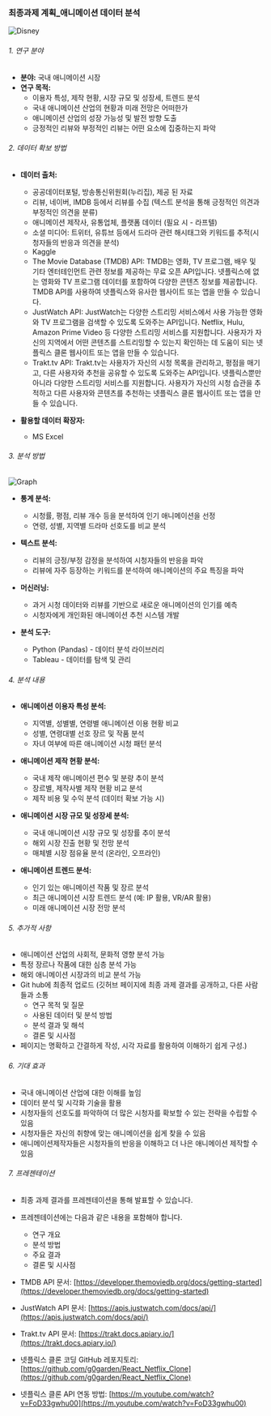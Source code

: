 ### 최종과제 계획_애니메이션 데이터 분석

![Disney](https://github.com/s2irene/Skku_class/assets/88326175/3d7ced5a-cf73-44c2-af72-52f27f301bbd)

###### 1. 연구 분야

* **분야:** 국내 애니메이션 시장
* **연구 목적:** 
    * 이용자 특성, 제작 현황, 시장 규모 및 성장세, 트렌드 분석
    * 국내 애니메이션 산업의 현황과 미래 전망은 어떠한가
    * 애니메이션 산업의 성장 가능성 및 발전 방향 도출
    * 긍정적인 리뷰와 부정적인 리뷰는 어떤 요소에 집중하는지 파악

###### 2. 데이터 확보 방법

* **데이터 출처:**
    * 공공데이터포털, 방송통신위원회(누리집), 제공 된 자료
    * 리뷰, 네이버, IMDB 등에서 리뷰를 수집 (텍스트 분석을 통해 긍정적인 의견과 부정적인 의견을 분류)
    * 애니메이션 제작사, 유통업체, 플랫폼 데이터 (필요 시 - 라프텔)
    * 소셜 미디어: 트위터, 유튜브 등에서 드라마 관련 해시태그와 키워드를 추적(시청자들의 반응과 의견을 분석)
    * Kaggle
    * The Movie Database (TMDB) API: TMDB는 영화, TV 프로그램, 배우 및 기타 엔터테인먼트 관련 정보를 제공하는 무료 오픈 API입니다. 넷플릭스에 없는 영화와 TV 프로그램 데이터를 포함하여 다양한 콘텐츠 정보를 제공합니다. TMDB API를 사용하여 넷플릭스와 유사한 웹사이트 또는 앱을 만들 수 있습니다.
    * JustWatch API: JustWatch는 다양한 스트리밍 서비스에서 사용 가능한 영화와 TV 프로그램을 검색할 수 있도록 도와주는 API입니다. Netflix, Hulu, Amazon Prime Video 등 다양한 스트리밍 서비스를 지원합니다. 사용자가 자신의 지역에서 어떤 콘텐츠를 스트리밍할 수 있는지 확인하는 데 도움이 되는 넷플릭스 클론 웹사이트 또는 앱을 만들 수 있습니다.
    * Trakt.tv API: Trakt.tv는 사용자가 자신의 시청 목록을 관리하고, 평점을 매기고, 다른 사용자와 추천을 공유할 수 있도록 도와주는 API입니다. 넷플릭스뿐만 아니라 다양한 스트리밍 서비스를 지원합니다. 사용자가 자신의 시청 습관을 추적하고 다른 사용자와 콘텐츠를 추천하는 넷플릭스 클론 웹사이트 또는 앱을 만들 수 있습니다.

* **활용할 데이터 확장자:**
    * MS Excel

###### 3. 분석 방법

![Graph](https://github.com/s2irene/Skku_class/assets/88326175/c6853f72-c56f-4960-92ce-f5e9a0f5104e)

* **통계 분석:**
    * 시청률, 평점, 리뷰 개수 등을 분석하여 인기 애니메이션을 선정
    * 연령, 성별, 지역별 드라마 선호도를 비교 분석

* **텍스트 분석:**
    * 리뷰의 긍정/부정 감정을 분석하여 시청자들의 반응을 파악
    * 리뷰에 자주 등장하는 키워드를 분석하여 애니메이션의 주요 특징을 파악

* **머신러닝:**
    * 과거 시청 데이터와 리뷰를 기반으로 새로운 애니메이션의 인기를 예측
    * 시청자에게 개인화된 애니메이션 추천 시스템 개발
      
* **분석 도구:**
    * Python (Pandas) - 데이터 분석 라이브러리
    * Tableau - 데이터를 탐색 및 관리

###### 4. 분석 내용

* **애니메이션 이용자 특성 분석:**
    * 지역별, 성별별, 연령별 애니메이션 이용 현황 비교
    * 성별, 연령대별 선호 장르 및 작품 분석
    * 자녀 여부에 따른 애니메이션 시청 패턴 분석
      
* **애니메이션 제작 현황 분석:**
    * 국내 제작 애니메이션 편수 및 분량 추이 분석
    * 장르별, 제작사별 제작 현황 비교 분석
    * 제작 비용 및 수익 분석 (데이터 확보 가능 시)
      
* **애니메이션 시장 규모 및 성장세 분석:**
    * 국내 애니메이션 시장 규모 및 성장률 추이 분석
    * 해외 시장 진출 현황 및 전망 분석
    * 매체별 시장 점유율 분석 (온라인, 오프라인)
      
* **애니메이션 트렌드 분석:**
    * 인기 있는 애니메이션 작품 및 장르 분석
    * 최근 애니메이션 시장 트렌드 분석 (예: IP 활용, VR/AR 활용)
    * 미래 애니메이션 시장 전망 분석


###### 5. 추가적 사항

* 애니메이션 산업의 사회적, 문화적 영향 분석 가능
* 특정 장르나 작품에 대한 심층 분석 가능
* 해외 애니메이션 시장과의 비교 분석 가능
* Git hub에 최종적 업로드 (깃허브 페이지에 최종 과제 결과를 공개하고, 다른 사람들과 소통
    * 연구 목적 및 질문
    * 사용된 데이터 및 분석 방법
    * 분석 결과 및 해석
    * 결론 및 시사점
* 페이지는 명확하고 간결하게 작성, 시각 자료를 활용하여 이해하기 쉽게 구성.)


###### 6. 기대 효과

* 국내 애니메이션 산업에 대한 이해를 높임
* 데이터 분석 및 시각화 기술을 활용
* 시청자들의 선호도를 파악하여 더 많은 시청자를 확보할 수 있는 전략을 수립할 수 있음
* 시청자들은 자신의 취향에 맞는 애니메이션을 쉽게 찾을 수 있음
* 애니메이션제작자들은 시청자들의 반응을 이해하고 더 나은 애니메이션 제작할 수 있음

###### 7. 프레젠테이션

* 최종 과제 결과를 프레젠테이션을 통해 발표할 수 있습니다.
* 프레젠테이션에는 다음과 같은 내용을 포함해야 합니다.
    * 연구 개요
    * 분석 방법
    * 주요 결과
    * 결론 및 시사점


* TMDB API 문서: [https://developer.themoviedb.org/docs/getting-started](https://developer.themoviedb.org/docs/getting-started)
* JustWatch API 문서: [https://apis.justwatch.com/docs/api/](https://apis.justwatch.com/docs/api/)
* Trakt.tv API 문서: [https://trakt.docs.apiary.io/](https://trakt.docs.apiary.io/)
* 넷플릭스 클론 코딩 GitHub 레포지토리: [https://github.com/g0garden/React_Netflix_Clone](https://github.com/g0garden/React_Netflix_Clone)
* 넷플릭스 클론 API 연동 방법: [https://m.youtube.com/watch?v=FoD33gwhu00](https://m.youtube.com/watch?v=FoD33gwhu00)


